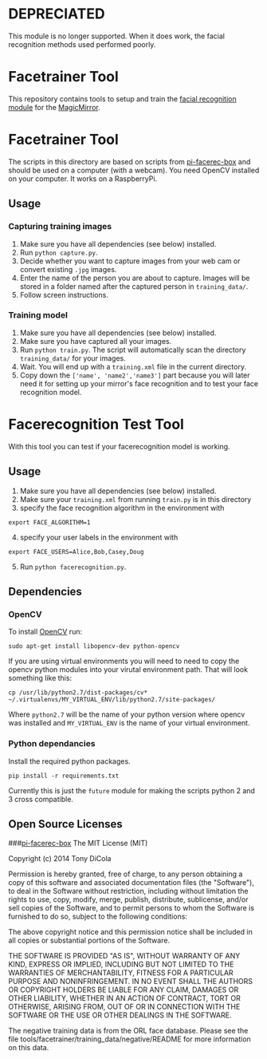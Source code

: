 # DEPRECIATED

This module is no longer supported. When it does work, the facial recognition methods used performed poorly.

# Facetrainer Tool

This repository contains tools to setup and train the [facial recognition module](https://github.com/paviro/MMM-Facial-Recognition) for the [MagicMirror](https://github.com/MichMich/MagicMirror).

# Facetrainer Tool

The scripts in this directory are based on scripts from [pi-facerec-box](https://github.com/tdicola/pi-facerec-box) and should be used on a computer (with a webcam). You need OpenCV installed on your computer. It works on a RaspberryPi.

## Usage

### Capturing training images

1. Make sure you have all dependencies (see below) installed.
2. Run `python capture.py`.
3. Decide whether you want to capture images from your web cam or convert existing `.jpg` images.
4. Enter the name of the person you are about to capture. Images will be stored in a folder named after the captured person in `training_data/`.
5. Follow screen instructions.

### Training model

1. Make sure you have all dependencies (see below) installed.
2. Make sure you have captured all your images.
3. Run `python train.py`. The script will automatically scan the directory `training_data/` for your images.
4. Wait. You will end up with a `training.xml` file in the current directory.
5. Copy down the `['name', 'name2','name3']` part because you will later need it for setting up your mirror's face recognition and to test your face recognition model.

# Facerecognition Test Tool

With this tool you can test if your facerecognition model is working.

## Usage

1. Make sure you have all dependencies (see below) installed.
2. Make sure your `training.xml` from running `train.py` is in this directory
3. specify the face recognition algorithm in the environment with

```
export FACE_ALGORITHM=1
```

4. specify your user labels in the environment with

```
export FACE_USERS=Alice,Bob,Casey,Doug
```

5. Run `python facerecognition.py`.

## Dependencies

### OpenCV

To install [OpenCV](http://opencv.org) run:

```
sudo apt-get install libopencv-dev python-opencv
```

If you are using virtual environments you will need to need to copy
the opencv python modules into your virutal environment path. That
will look something like this:

```
cp /usr/lib/python2.7/dist-packages/cv* ~/.virtualenvs/MY_VIRTUAL_ENV/lib/python2.7/site-packages/
```

Where `python2.7` will be the name of your python version where
opencv was installed and `MY_VIRTUAL_ENV` is the name of your
virtual environment.

### Python dependancies

Install the required python packages.

```
pip install -r requirements.txt
```

Currently this is just the `future` module for making the scripts python 2 and 3 cross compatible.

## Open Source Licenses

###[pi-facerec-box](https://github.com/tdicola/pi-facerec-box)
The MIT License (MIT)

Copyright (c) 2014 Tony DiCola

Permission is hereby granted, free of charge, to any person obtaining a copy of
this software and associated documentation files (the "Software"), to deal in
the Software without restriction, including without limitation the rights to
use, copy, modify, merge, publish, distribute, sublicense, and/or sell copies of
the Software, and to permit persons to whom the Software is furnished to do so,
subject to the following conditions:

The above copyright notice and this permission notice shall be included in all
copies or substantial portions of the Software.

THE SOFTWARE IS PROVIDED "AS IS", WITHOUT WARRANTY OF ANY KIND, EXPRESS OR
IMPLIED, INCLUDING BUT NOT LIMITED TO THE WARRANTIES OF MERCHANTABILITY, FITNESS
FOR A PARTICULAR PURPOSE AND NONINFRINGEMENT. IN NO EVENT SHALL THE AUTHORS OR
COPYRIGHT HOLDERS BE LIABLE FOR ANY CLAIM, DAMAGES OR OTHER LIABILITY, WHETHER
IN AN ACTION OF CONTRACT, TORT OR OTHERWISE, ARISING FROM, OUT OF OR IN
CONNECTION WITH THE SOFTWARE OR THE USE OR OTHER DEALINGS IN THE SOFTWARE.

The negative training data is from the ORL face database. Please see the file
tools/facetrainer/training_data/negative/README for more information on this data.
